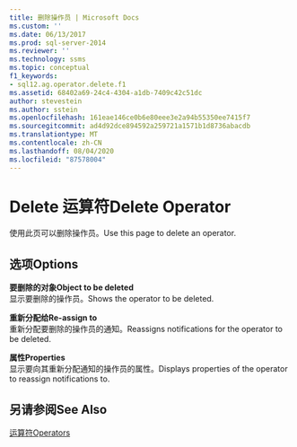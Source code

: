 ```yaml
---
title: 删除操作员 | Microsoft Docs
ms.custom: ''
ms.date: 06/13/2017
ms.prod: sql-server-2014
ms.reviewer: ''
ms.technology: ssms
ms.topic: conceptual
f1_keywords:
- sql12.ag.operator.delete.f1
ms.assetid: 68402a69-24c4-4304-a1db-7409c42c51dc
author: stevestein
ms.author: sstein
ms.openlocfilehash: 161eae146ce0b6e80eee3e2a94b55350ee7415f7
ms.sourcegitcommit: ad4d92dce894592a259721a1571b1d8736abacdb
ms.translationtype: MT
ms.contentlocale: zh-CN
ms.lasthandoff: 08/04/2020
ms.locfileid: "87578004"
---
```

# <a name="delete-operator"></a><span data-ttu-id="00c79-102">Delete 运算符</span><span class="sxs-lookup"><span data-stu-id="00c79-102">Delete Operator</span></span>
  <span data-ttu-id="00c79-103">使用此页可以删除操作员。</span><span class="sxs-lookup"><span data-stu-id="00c79-103">Use this page to delete an operator.</span></span>  
  
## <a name="options"></a><span data-ttu-id="00c79-104">选项</span><span class="sxs-lookup"><span data-stu-id="00c79-104">Options</span></span>  
 <span data-ttu-id="00c79-105">**要删除的对象**</span><span class="sxs-lookup"><span data-stu-id="00c79-105">**Object to be deleted**</span></span>  
 <span data-ttu-id="00c79-106">显示要删除的操作员。</span><span class="sxs-lookup"><span data-stu-id="00c79-106">Shows the operator to be deleted.</span></span>  
  
 <span data-ttu-id="00c79-107">**重新分配给**</span><span class="sxs-lookup"><span data-stu-id="00c79-107">**Re-assign to**</span></span>  
 <span data-ttu-id="00c79-108">重新分配要删除的操作员的通知。</span><span class="sxs-lookup"><span data-stu-id="00c79-108">Reassigns notifications for the operator to be deleted.</span></span>  
  
 <span data-ttu-id="00c79-109">**属性**</span><span class="sxs-lookup"><span data-stu-id="00c79-109">**Properties**</span></span>  
 <span data-ttu-id="00c79-110">显示要向其重新分配通知的操作员的属性。</span><span class="sxs-lookup"><span data-stu-id="00c79-110">Displays properties of the operator to reassign notifications to.</span></span>  
  
## <a name="see-also"></a><span data-ttu-id="00c79-111">另请参阅</span><span class="sxs-lookup"><span data-stu-id="00c79-111">See Also</span></span>  
 [<span data-ttu-id="00c79-112">运算符</span><span class="sxs-lookup"><span data-stu-id="00c79-112">Operators</span></span>](operators.md)  
  
  
